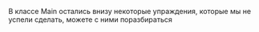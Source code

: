 В классе Main остались внизу некоторые упраждения, которые мы не успели сделать, можете с ними поразбираться
